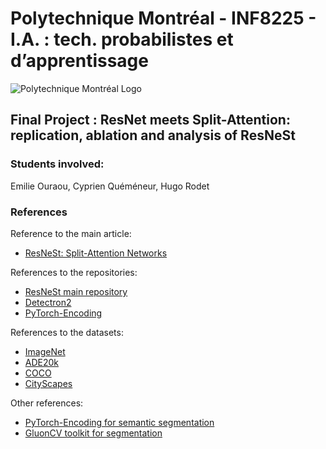 # **Polytechnique Montréal - INF8225 - I.A. : tech. probabilistes et d’apprentissage**

![Polytechnique Montréal Logo](https://upload.wikimedia.org/wikipedia/commons/c/cf/Polytechnique_Montreal_Logo.jpg)

## **Final Project : ResNet meets Split-Attention: replication, ablation and analysis of ResNeSt**

### **Students involved:**

Emilie Ouraou, Cyprien Quéméneur, Hugo Rodet

### **References**
Reference to the main article:
* [ResNeSt: Split-Attention Networks](https://arxiv.org/abs/2004.08955)

References to the repositories:
* [ResNeSt main repository](https://github.com/zhanghang1989/ResNeSt)
* [Detectron2](https://github.com/facebookresearch/detectron2)
* [PyTorch-Encoding](https://github.com/zhanghang1989/PyTorch-Encoding)

References to the datasets:
* [ImageNet](https://www.image-net.org/)
* [ADE20k](https://groups.csail.mit.edu/vision/datasets/ADE20K/)
* [COCO](https://cocodataset.org/#home)
* [CityScapes](https://www.cityscapes-dataset.com/)

Other references:
* [PyTorch-Encoding for semantic segmentation](https://hangzhang.org/PyTorch-Encoding/model_zoo/segmentation.html)
* [GluonCV toolkit for segmentation](https://cv.gluon.ai/model_zoo/segmentation.html)
